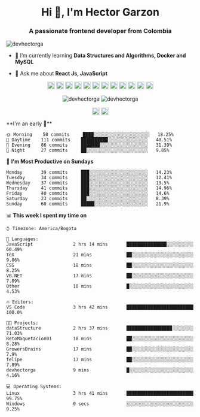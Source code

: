 <h1 align="center">Hi 👋, I'm Hector Garzon</h1>
<h3 align="center">A passionate frontend developer from Colombia</h3>

<p align="left"> <img src="https://komarev.com/ghpvc/?username=devhectorga" alt="devhectorga" /> </p>

- 🌱 I’m currently learning **Data Structures and Algorithms, Docker and MySQL**

- 💬 Ask me about **React Js, JavaScript**

<p align="center"><img src="https://devicons.github.io/devicon/devicon.git/icons/react/react-original-wordmark.svg" alt="react" width="20" height="20"/> <img src="https://devicons.github.io/devicon/devicon.git/icons/css3/css3-original-wordmark.svg" alt="css3" width="20" height="20"/> <img src="https://devicons.github.io/devicon/devicon.git/icons/docker/docker-original-wordmark.svg" alt="docker" width="20" height="20"/> <img src="https://devicons.github.io/devicon/devicon.git/icons/go/go-original.svg" alt="go" width="20" height="20"/> <img src="https://devicons.github.io/devicon/devicon.git/icons/html5/html5-original-wordmark.svg" alt="html5" width="20" height="20"/> <img src="https://devicons.github.io/devicon/devicon.git/icons/javascript/javascript-original.svg" alt="javascript" width="20" height="20"/> <img src="https://devicons.github.io/devicon/devicon.git/icons/typescript/typescript-original.svg" alt="typescript" width="20" height="20"/> <img src="https://devicons.github.io/devicon/devicon.git/icons/mysql/mysql-original-wordmark.svg" alt="mysql" width="20" height="20"/> <img src="https://devicons.github.io/devicon/devicon.git/icons/php/php-original.svg" alt="php" width="20" height="20"/> <img src="https://devicons.github.io/devicon/devicon.git/icons/sass/sass-original.svg" alt="sass" width="20" height="20"/> <img src="https://devicons.github.io/devicon/devicon.git/icons/nodejs/nodejs-original-wordmark.svg" alt="nodejs" width="20" height="20"/> <img src="https://devicons.github.io/devicon/devicon.git/icons/redux/redux-original.svg" alt="redux" width="20" height="20"/></p><p align="center"> <img src="https://github-readme-stats.vercel.app/api?username=devhectorga&count_private=true&show_icons=true" alt="devhectorga" /> <img src="https://github-readme-stats.vercel.app/api/top-langs/?username=devhectorga&layout=compact" alt="devhectorga" /></p>

<p align="center">
<a href="https://twitter.com/devhectorga" target="blank"><img align="center" src="https://cdn.jsdelivr.net/npm/simple-icons@3.0.1/icons/twitter.svg" alt="devhectorga" height="20" width="20" /></a>
<a href="https://linkedin.com/in/devhectorga" target="blank"><img align="center" src="https://cdn.jsdelivr.net/npm/simple-icons@3.0.1/icons/linkedin.svg" alt="devhectorga" height="20" width="20" /></a>
</p>
<!--START_SECTION:waka-->
**I'm an early 🐤** 

```text
🌞 Morning    50 commits     ████░░░░░░░░░░░░░░░░░░░░░   18.25% 
🌆 Daytime    111 commits    ██████████░░░░░░░░░░░░░░░   40.51% 
🌃 Evening    86 commits     ███████░░░░░░░░░░░░░░░░░░   31.39% 
🌙 Night      27 commits     ██░░░░░░░░░░░░░░░░░░░░░░░   9.85%

```
📅 **I'm Most Productive on Sundays** 

```text
Monday       39 commits     ███░░░░░░░░░░░░░░░░░░░░░░   14.23% 
Tuesday      34 commits     ███░░░░░░░░░░░░░░░░░░░░░░   12.41% 
Wednesday    37 commits     ███░░░░░░░░░░░░░░░░░░░░░░   13.5% 
Thursday     41 commits     ███░░░░░░░░░░░░░░░░░░░░░░   14.96% 
Friday       40 commits     ███░░░░░░░░░░░░░░░░░░░░░░   14.6% 
Saturday     23 commits     ██░░░░░░░░░░░░░░░░░░░░░░░   8.39% 
Sunday       60 commits     █████░░░░░░░░░░░░░░░░░░░░   21.9%

```


📊 **This week I spent my time on** 

```text
⌚︎ Timezone: America/Bogota

💬 Languages: 
JavaScript               2 hrs 14 mins       ███████████████░░░░░░░░░░   60.49% 
TeX                      21 mins             ██░░░░░░░░░░░░░░░░░░░░░░░   9.86% 
CSS                      18 mins             ██░░░░░░░░░░░░░░░░░░░░░░░   8.25% 
VB.NET                   17 mins             ██░░░░░░░░░░░░░░░░░░░░░░░   7.89% 
Other                    10 mins             █░░░░░░░░░░░░░░░░░░░░░░░░   4.53%

🔥 Editors: 
VS Code                  3 hrs 42 mins       █████████████████████████   100.0%

🐱‍💻 Projects: 
dataStructure            2 hrs 37 mins       █████████████████░░░░░░░░   71.03% 
RetoMaquetacion01        18 mins             ██░░░░░░░░░░░░░░░░░░░░░░░   8.28% 
GrowersBrains            17 mins             ██░░░░░░░░░░░░░░░░░░░░░░░   7.9% 
felipe                   17 mins             ██░░░░░░░░░░░░░░░░░░░░░░░   7.89% 
devhectorga              9 mins              █░░░░░░░░░░░░░░░░░░░░░░░░   4.16%

💻 Operating Systems: 
Linux                    3 hrs 41 mins       █████████████████████████   99.75% 
Windows                  0 secs              ░░░░░░░░░░░░░░░░░░░░░░░░░   0.25%

```


<!--END_SECTION:waka-->
